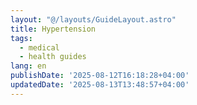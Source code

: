 ```yaml
---
layout: "@/layouts/GuideLayout.astro"
title: Hypertension
tags:
  - medical
  - health guides
lang: en
publishDate: '2025-08-12T16:18:28+04:00'
updatedDate: '2025-08-13T13:48:57+04:00'
---
```



